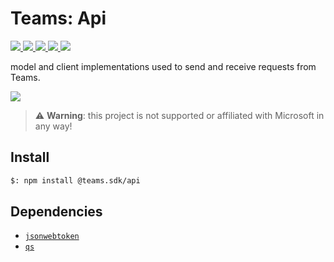 # Teams: Api

<p>
    <a href="https://www.npmjs.com/package/@teams.sdk/api" target="_blank">
        <img src="https://img.shields.io/npm/v/@teams.sdk/api" />
    </a>
    <a href="https://www.npmjs.com/package/@teams.sdk/api?activeTab=code" target="_blank">
        <img src="https://img.shields.io/bundlephobia/min/@teams.sdk/api" />
    </a>
    <a href="https://www.npmjs.com/package/@teams.sdk/api?activeTab=dependencies" target="_blank">
        <img src="https://img.shields.io/librariesio/release/npm/@teams.sdk/api" />
    </a>
    <a href="https://www.npmjs.com/package/@teams.sdk/api" target="_blank">
        <img src="https://img.shields.io/npm/dw/@teams.sdk/api" />
    </a>
    <a href="https://aacebo.github.io/teams-sdk-js" target="_blank">
        <img src="https://img.shields.io/badge/📖 docs-open-blue" />
    </a>
</p>

model and client implementations used to send and receive requests from Teams.

<a href="https://aacebo.github.io/teams-sdk-js/2.getting-started.html" target="_blank">
    <img src="https://img.shields.io/badge/📖 Getting Started-blue?style=for-the-badge" />
</a>

> ⚠️ **Warning**: this project is not supported or affiliated with Microsoft in any way!

## Install

```bash
$: npm install @teams.sdk/api
```

## Dependencies

-   [`jsonwebtoken`](https://www.npmjs.com/package/jsonwebtoken)
-   [`qs`](https://www.npmjs.com/package/qs)
